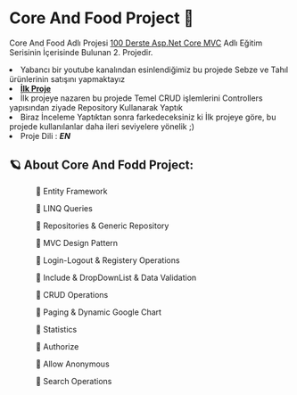 # Core And Food Project 🍕

Core And Food Adlı Projesi <a href="https://www.youtube.com/playlist?list=PLKnjBHu2xXNOld1njNVQ5fk0e12oqiWc8">100 Derste Asp.Net Core MVC</a> Adlı Eğitim Serisinin
İçerisinde Bulunan 2. Projedir. 
<li>Yabancı bir youtube kanalından esinlendiğimiz bu projede Sebze ve Tahıl ürünlerinin satışını yapmaktayız</li>
<li><strong><a href="https://github.com/sam1Koca/ProjeCore">İlk Proje</a></strong></li>
<li>İlk projeye nazaren bu projede Temel CRUD işlemlerini Controllers yapısından ziyade Repository Kullanarak Yaptık</li>
<li>Biraz İnceleme Yaptıktan sonra farkedeceksiniz ki İlk projeye göre, bu projede kullanılanlar daha ileri seviyelere yönelik ;) </li>
<li>Proje Dili : <strong><i>EN</i></strong>
</li>

<article>
<h2>🪐 About Core And Fodd Project:</h2>
  <ul>
  <ol>👀 Entity Framework</ol>
  <ol>👀 LINQ Queries</ol>
  <ol>👀 Repositories & Generic Repository</ol>
  <ol>👀 MVC Design Pattern</ol>
  <ol>👀 Login-Logout & Registery Operations</ol>
  <ol>👀 Include & DropDownList & Data Validation</ol>
  <ol>👀 CRUD Operations</ol>
  <ol>👀 Paging & Dynamic Google Chart</ol>
  <ol>👀 Statistics</ol>
  <ol>👀 Authorize</ol>
  <ol>👀 Allow Anonymous</ol>
  <ol>👀 Search Operations</ol>
    
  </ul>
</article>
